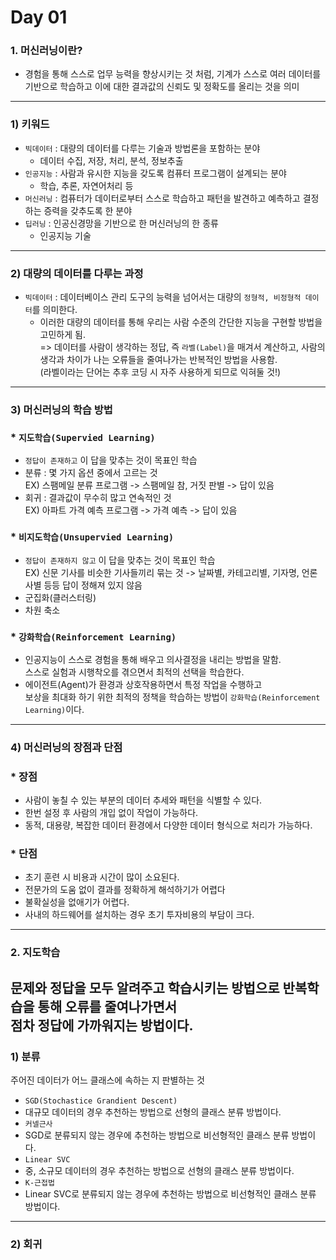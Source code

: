 # Day 01  

### 1. 머신러닝이란?  
* 경험을 통해 스스로 업무 능력을 향상시키는 것 처럼, 기계가 스스로 여러 데이터를 기반으로 학습하고 이에 대한 결과값의 신뢰도 및 정확도를 올리는 것을 의미  
-----------------------------------------------
### 1) 키워드  
* `빅데이터` : 대량의 데이터를 다루는 기술과 방법론을 포함하는 분야  
  * 데이터 수집, 저장, 처리, 분석, 정보추출  
* `인공지능` : 사람과 유시한 지능을 갖도록 컴퓨터 프로그램이 설계되는 분야  
  * 학습, 추론, 자연어처리 등  
* `머신러닝` : 컴퓨터가 데이터로부터 스스로 학습하고 패턴을 발견하고 예측하고 결정하는 증력을 갖추도록 한 분야  
* `딥러닝` : 인공신경망을 기반으로 한 머신러닝의 한 종류  
  * 인공지능 기술  

-----------------------------------------------

### 2) 대량의 데이터를 다루는 과정  
* `빅데이터` : 데이터베이스 관리 도구의 능력을 넘어서는 대량의 `정형적, 비정형적 데이터`를 의미한다.  
  * 이러한 대량의 데이터를 통해 우리는 사람 수준의 간단한 지능을 구현할 방법을 고민하게 됨.  
  => 데이터를 사람이 생각하는 정답, 즉 `라벨(Label)`을 매겨서 계산하고, 사람의 생각과 차이가 나는 오류들을 줄여나가는 반복적인 방법을 사용함.  
 (라벨이라는 단어는 추후 코딩 시 자주 사용하게 되므로 익혀둘 것!)  


-----------------------------------------------

### 3) 머신러닝의 학습 방법  
### * `지도학습(Supervied Learning)`  
 * `정답이 존재하고` 이 답을 맞추는 것이 목표인 학습  
  * 분류 : 몇 가지 옵션 중에서 고르는 것  
  EX) 스팸메일 분류 프로그램 -> 스팸메일 참, 거짓 판별 -> 답이 있음  
  * 회귀 : 결과값이 무수히 많고 연속적인 것  
  EX) 아파트 가격 예측 프로그램 -> 가격 예측 -> 답이 있음  

### * `비지도학습(Unsupervied Learning)`  
 * `정답이 존재하지 않고` 이 답을 맞추는 것이 목표인 학습  
 EX) 신문 기사를 비슷한 기사들끼리 묶는 것 -> 날짜별, 카테고리별, 기자명, 언론사별 등등 답이 정해져 있지 않음  
 * 군집화(클러스터링)  
 * 차원 축소  
### * `강화학습(Reinforcement Learning)`  
  * 인공지능이 스스로 경험을 통해 배우고 의사결정을 내리는 방법을 말함.  
  스스로 실험과 시행착오를 겪으면서 최적의 선택을 학습한다.  
  * 에이전트(Agent)가 환경과 상호작용하면서 특정 작업을 수행하고  
  보상을 최대화 하기 위한 최적의 정책을 학습하는 방법이 `강화학습(Reinforcement Learning)`이다.  

-------------------------------------------------------
### 4) 머신러닝의 장점과 단점  
### * 장점  
 * 사람이 놓칠 수 있는 부분의 데이터 추세와 패턴을 식별할 수 있다.  
 * 한번 설정 후 사람의 개입 없이 작업이 가능하다.  
 * 동적, 대용량, 복잡한 데이터 환경에서 다양한 데이터 형식으로 처리가 가능하다.  
### * 단점
 * 초기 훈련 시 비용과 시간이 많이 소요된다.  
 * 전문가의 도움 없이 결과를 정확하게 해석하기가 어렵다  
 * 불확실성을 없애기가 어렵다.  
 * 사내의 하드웨어를 설치하는 경우 초기 투자비용의 부담이 크다.  
-----------------------------------------------------------
### 2. 지도학습  
문제와 정답을 모두 알려주고 학습시키는 방법으로 반복학습을 통해 오류를 줄여나가면서  
점차 정답에 가까워지는 방법이다.  
------------------------------------------------------
### 1) 분류  
주어진 데이터가 어느 클래스에 속하는 지 판별하는 것  
 * `SGD(Stochastice Grandient Descent)`  
  * 대규모 데이터의 경우 추천하는 방법으로 선형의 클래스 분류 방법이다.  
 * `커넬근사`
  * SGD로 분류되지 않는 경우에 추천하는 방법으로 비선형적인 클래스 분류 방법이다.  
 * `Linear SVC`  
  * 중, 소규모 데이터의 경우 추천하는 방법으로 선형의 클래스 분류 방법이다.  
 * `K-근접법`  
  * Linear SVC로 분류되지 않는 경우에 추천하는 방법으로 비선형적인 클래스 분류 방법이다.  
------------------------------------------------------

### 2) 회귀  















